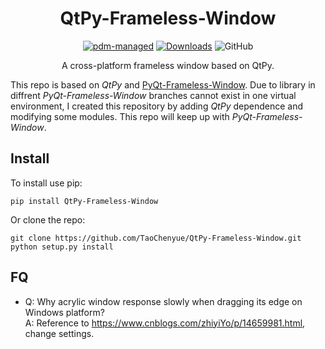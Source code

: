 <div align="center">

# QtPy-Frameless-Window

[![pdm-managed](https://img.shields.io/badge/pdm-managed-blueviolet)](https://pdm.fming.dev)
[![Downloads](https://static.pepy.tech/badge/qtpy-frameless-window)](https://pepy.tech/project/qtpy-frameless-window)
![GitHub](https://img.shields.io/github/license/TaoChenyue/Qtpy-Frameless-Window?style=plastic)

A cross-platform frameless window based on QtPy.

</div>

This repo is based on *QtPy* and [PyQt-Frameless-Window](https://github.com/zhiyiYo/PyQt-Frameless-Window). Due to library in diffrent *PyQt-Frameless-Window* branches cannot exist in one virtual environment, I created this repository by adding *QtPy* dependence and modifying some modules. This repo will keep up with *PyQt-Frameless-Window*.

## Install
To install use pip:
```shell
pip install QtPy-Frameless-Window
```
Or clone the repo:
```shell
git clone https://github.com/TaoChenyue/QtPy-Frameless-Window.git
python setup.py install
```

## FQ
+ Q: Why acrylic window response slowly when dragging its edge on Windows platform?<br>
A: Reference to https://www.cnblogs.com/zhiyiYo/p/14659981.html, change settings.
